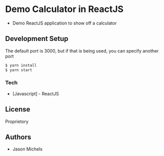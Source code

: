 # Demo Calculator in ReactJS
- Demo ReactJS application to show off a calculator

## Development Setup

The default port is 3000, but if that is being used, you can specify another port
```sh
$ yarn install
$ yarn start
```

### Tech
* [Javascript] - ReactJS

License
----
Proprietory

Authors
----
- Jason Michels